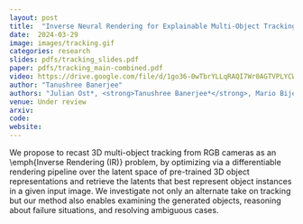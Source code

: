 ```yaml
---
layout: post
title:  "Inverse Neural Rendering for Explainable Multi-Object Tracking"
date:  2024-03-29
image: images/tracking.gif
categories: research
slides: pdfs/tracking_slides.pdf
paper: pdfs/tracking_main-combined.pdf
video: https://drive.google.com/file/d/1go36-0wTbrYLLqRAQI7Wr0AGTVPLYCWk/view?usp=drive_link
author: "Tanushree Banerjee"
authors: "Julian Ost*, <strong>Tanushree Banerjee*</strong>, Mario Bijelic, Yuval Bahat, Felix Heide"
venue: Under review
arxiv: 
code: 
website: 
---
```

We propose to recast 3D multi-object tracking from RGB cameras as an \emph{Inverse Rendering (IR)} problem, by optimizing via a differentiable rendering pipeline over the latent space of pre-trained 3D object representations and retrieve the latents that best represent object instances in a given input image. We investigate not only an alternate take on tracking but our method also enables examining the generated objects, reasoning about failure situations, and resolving ambiguous cases.
